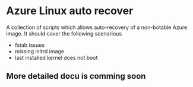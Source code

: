 # Azure Linux auto recover

A collection of scripts which allows auto-recovery of a non-botable Azure image. It should cover the following scenarious
+ fstab issues
+ missing initrd image
+ last installed kernel does not boot

## More detailed docu is comming soon

